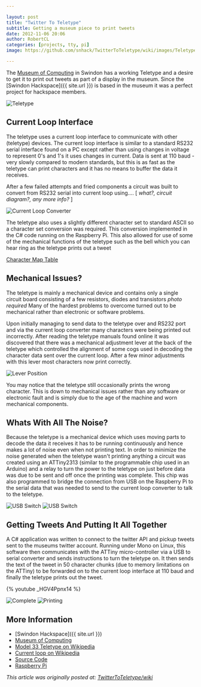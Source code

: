```yaml
---

layout: post
title: "Twitter To Teletype"
subtitle: Getting a museum piece to print tweets
date: 2012-11-06 20:06
author: RobertCL
categories: [projects, tty, pi]
image: https://github.com/snhack/TwitterToTeletype/wiki/images/TeletypeComplete.jpg

---
```


The [Museum of Computing](http://www.museum-of-computing.org.uk/) in Swindon has a working Teletype and a desire to get it to print out tweets as part of a display in the museum.  Since the [Swindon Hackspace]({{ site.url }}) is based in the museum it was a perfect project for hackspace members.

![Teletype](https://github.com/snhack/TwitterToTeletype/wiki/images/Teletype.jpg)

<!-- more -->

## Current Loop Interface

The teletype uses a current loop interface to communicate with other (teletype) devices.  The current loop interface is similar to a standard RS232 serial interface found on a PC except rather than using changes in voltage to represent 0's and 1's it uses changes in current.  Data is sent at 110 baud - very slowly compared to modern standards, but this is as fast as the teletype can print characters and it has no means to buffer the data it receives.

After a few failed attempts and fried components a circuit was built to convert from RS232 serial into current loop using.... [ _what?, circuit diagram?, any more info?_ ]

![Current Loop Converter](https://github.com/snhack/TwitterToTeletype/wiki/images/CurrentLoopConverter.jpg)

The teletype also uses a slightly different character set to standard ASCII so a character set conversion was required.  This conversion implemented in the C# code running on the Raspberry Pi. This also allowed for use of some of the mechanical functions of the teletype such as the bell which you can hear ring as the teletype prints out a tweet

[Character Map Table](https://github.com/snhack/TwitterToTeletype/wiki/images/TeletypeCharMap.png)

## Mechanical Issues?

The teletype is mainly a mechanical device and contains only a single circuit board consisting of a few resistors, diodes and transistors _photo required_  Many of the hardest problems to overcome turned out to be mechanical rather than electronic or software problems.

Upon initially managing to send data to the teletype over and RS232 port and via the current loop converter many characters were being printed out incorrectly.  After reading the teletype manuals found online it was discovered that there was a mechanical adjustment lever at the back of the teletype which controlled the alignment of some cogs used in decoding the character data sent over the current loop.  After a few minor adjustments with this lever most characters now print correctly.

![Lever Position](https://github.com/snhack/TwitterToTeletype/wiki/images/LeverPostion.jpg)

You may notice that the teletype still occasionally prints the wrong character.  This is down to mechanical issues rather than any software or electronic fault and is simply due to the age of the machine and worn mechanical components.

## Whats With All The Noise?

Because the teletype is a mechanical device which uses moving parts to decode the data it receives it has to be running continuously and hence makes a lot of noise even when not printing text.  In order to minimize the noise generated when the teletype wasn't printing anything a circuit was created using an ATTiny2313 (similar to the programmable chip used in an Arduino) and a relay to turn the power to the teletype on just before data was due to be sent and off once the printing was complete.  This chip was also programmed to bridge the connection from USB on the Raspberry Pi to the serial data that was needed to send to the current loop converter to talk to the teletype.

![USB Switch](https://github.com/snhack/TwitterToTeletype/wiki/images/UsbSwitch.jpg)
![USB Switch](https://github.com/snhack/TwitterToTeletype/wiki/images/UsbSwitch2.jpg)

## Getting Tweets And Putting It All Together

A C# application was written to connect to the twitter API and pickup tweets sent to the museums twitter account.  Running under Mono on Linux, this software then communicates with the ATTiny micro-controller via a USB to serial converter and sends instructions to turn the teletype on.  It then sends the text of the tweet in 50 character chunks (due to memory limitations on the ATTiny) to be forwarded on to the current loop interface at 110 baud and finally the teletype prints out the tweet.

{% youtube _HGV4Ppnx14 %}

![Complete](https://github.com/snhack/TwitterToTeletype/wiki/images/TeletypeComplete.jpg)
![Printing](https://github.com/snhack/TwitterToTeletype/wiki/images/TeletypePaper.jpg)

## More Information

* [Swindon Hackspace]({{ site.url }})
* [Museum of Computing](http://www.museum-of-computing.org.uk/)
* [Model 33 Teletype on Wikipedia](http://en.wikipedia.org/wiki/Teletype_Model_33 )
* [Current loop on Wikipedia](http://en.wikipedia.org/wiki/Current_loop)
* [Source Code](https://github.com/snhack/TwitterToTeletype)
* [Raspberry Pi](http://www.raspberrypi.org/)

*This article was originally posted at: [TwitterToTeletype/wiki](https://github.com/snhack/TwitterToTeletype/wiki)*
